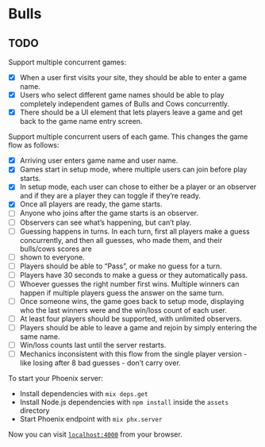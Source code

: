 # Bulls

## TODO

Support multiple concurrent games:

- [x] When a user first visits your site, they should be able to enter a game name.
- [x] Users who select different game names should be able to play completely independent games of Bulls and Cows concurrently.
- [x] There should be a UI element that lets players leave a game and get back to the game name entry screen.

Support multiple concurrent users of each game. This changes the game flow as follows:

- [x] Arriving user enters game name and user name.
- [x] Games start in setup mode, where multiple users can join before play starts.
- [x] In setup mode, each user can chose to either be a player or an observer and if they are a player they can toggle if they’re ready.
- [x] Once all players are ready, the game starts.
- [ ] Anyone who joins after the game starts is an observer.
- [ ] Observers can see what’s happening, but can’t play.
- [ ] Guessing happens in turns. In each turn, first all players make a guess concurrently, and then all guesses, who made them, and their bulls/cows scores are
- [ ] shown to everyone.
- [ ] Players should be able to “Pass”, or make no guess for a turn.
- [ ] Players have 30 seconds to make a guess or they automatically pass.
- [ ] Whoever guesses the right number first wins. Multiple winners can happen if multiple players guess the answer on the same turn.
- [ ] Once someone wins, the game goes back to setup mode, displaying who the last winners were and the win/loss count of each user.
- [ ] At least four players should be supported, with unlimited observers.
- [ ] Players should be able to leave a game and rejoin by simply entering the same name.
- [ ] Win/loss counts last until the server restarts.
- [ ] Mechanics inconsistent with this flow from the single player version - like losing after 8 bad guesses - don’t carry over.

To start your Phoenix server:

  * Install dependencies with `mix deps.get`
  * Install Node.js dependencies with `npm install` inside the `assets` directory
  * Start Phoenix endpoint with `mix phx.server`

Now you can visit [`localhost:4000`](http://localhost:4000) from your browser.
